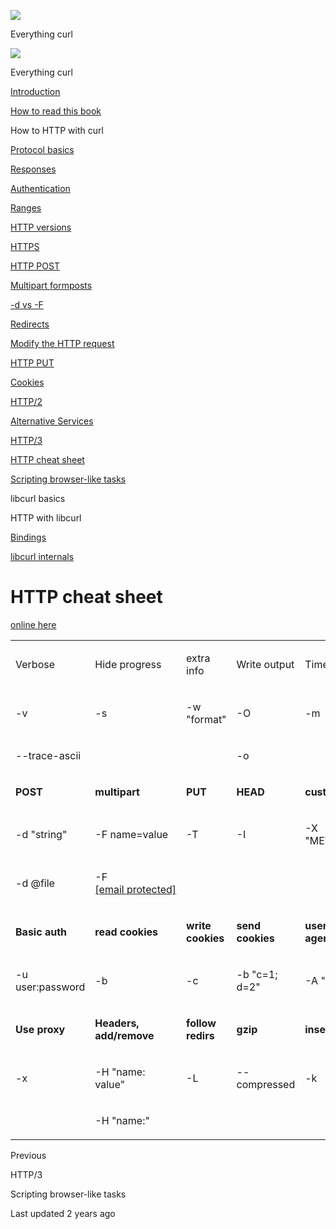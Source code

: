 <a href="../index.html" class="link-a079aa82--primary-53a25e66--logoLink-10d08504"></a>

<img src="https://gblobscdn.gitbook.com/orgs%2F-LxuH0qSm4xO9nWfEBlB%2Favatar.png?alt=media" class="image-67b14f24--avatar-1c1d03ec" />

<span class="text-4505230f--UIH400-4e41e82a--textContentFamily-49a318e1--spaceNameText-677c2969">Everything curl</span>

<a href="../index.html" class="link-a079aa82--primary-53a25e66--logoLink-10d08504"></a>

<img src="https://gblobscdn.gitbook.com/orgs%2F-LxuH0qSm4xO9nWfEBlB%2Favatar.png?alt=media" class="image-67b14f24--avatar-1c1d03ec" />

<span class="text-4505230f--UIH400-4e41e82a--textContentFamily-49a318e1--spaceNameText-677c2969">Everything curl</span>

<a href="../index.html" class="navButton-94f2579c--navButtonClickable-161b88ca"><span class="text-4505230f--UIH300-2063425d--textContentFamily-49a318e1--navButtonLabel-14a4968f">Introduction</span></a>

<a href="../how-to-read.html" class="navButton-94f2579c--navButtonClickable-161b88ca"><span class="text-4505230f--UIH300-2063425d--textContentFamily-49a318e1--navButtonLabel-14a4968f">How to read this book</span></a>





<span class="text-4505230f--UIH300-2063425d--textContentFamily-49a318e1--navButtonLabel-14a4968f">How to HTTP with curl</span>

<a href="basics.html" class="navButton-94f2579c--pageItemWithChildrenNested-2c5d8183--navButtonClickable-161b88ca"><span class="text-4505230f--UIH300-2063425d--textContentFamily-49a318e1--navButtonLabel-14a4968f">Protocol basics</span></a>

<a href="response.html" class="navButton-94f2579c--pageItemWithChildrenNested-2c5d8183--navButtonClickable-161b88ca"><span class="text-4505230f--UIH300-2063425d--textContentFamily-49a318e1--navButtonLabel-14a4968f">Responses</span></a>

<a href="auth.html" class="navButton-94f2579c--pageItemWithChildrenNested-2c5d8183--navButtonClickable-161b88ca"><span class="text-4505230f--UIH300-2063425d--textContentFamily-49a318e1--navButtonLabel-14a4968f">Authentication</span></a>

<a href="ranges.html" class="navButton-94f2579c--pageItemWithChildrenNested-2c5d8183--navButtonClickable-161b88ca"><span class="text-4505230f--UIH300-2063425d--textContentFamily-49a318e1--navButtonLabel-14a4968f">Ranges</span></a>

<a href="versions.html" class="navButton-94f2579c--pageItemWithChildrenNested-2c5d8183--navButtonClickable-161b88ca"><span class="text-4505230f--UIH300-2063425d--textContentFamily-49a318e1--navButtonLabel-14a4968f">HTTP versions</span></a>

<a href="https.html" class="navButton-94f2579c--pageItemWithChildrenNested-2c5d8183--navButtonClickable-161b88ca"><span class="text-4505230f--UIH300-2063425d--textContentFamily-49a318e1--navButtonLabel-14a4968f">HTTPS</span></a>

<a href="post.html" class="navButton-94f2579c--pageItemWithChildrenNested-2c5d8183--navButtonClickable-161b88ca"><span class="text-4505230f--UIH300-2063425d--textContentFamily-49a318e1--navButtonLabel-14a4968f">HTTP POST</span></a>

<a href="multipart.html" class="navButton-94f2579c--pageItemWithChildrenNested-2c5d8183--navButtonClickable-161b88ca"><span class="text-4505230f--UIH300-2063425d--textContentFamily-49a318e1--navButtonLabel-14a4968f">Multipart formposts</span></a>

<a href="postvspost.html" class="navButton-94f2579c--pageItemWithChildrenNested-2c5d8183--navButtonClickable-161b88ca"><span class="text-4505230f--UIH300-2063425d--textContentFamily-49a318e1--navButtonLabel-14a4968f">-d vs -F</span></a>

<a href="redirects.html" class="navButton-94f2579c--pageItemWithChildrenNested-2c5d8183--navButtonClickable-161b88ca"><span class="text-4505230f--UIH300-2063425d--textContentFamily-49a318e1--navButtonLabel-14a4968f">Redirects</span></a>

<a href="requests.html" class="navButton-94f2579c--pageItemWithChildrenNested-2c5d8183--navButtonClickable-161b88ca"><span class="text-4505230f--UIH300-2063425d--textContentFamily-49a318e1--navButtonLabel-14a4968f">Modify the HTTP request</span></a>

<a href="put.html" class="navButton-94f2579c--pageItemWithChildrenNested-2c5d8183--navButtonClickable-161b88ca"><span class="text-4505230f--UIH300-2063425d--textContentFamily-49a318e1--navButtonLabel-14a4968f">HTTP PUT</span></a>

<a href="cookies.html" class="navButton-94f2579c--pageItemWithChildrenNested-2c5d8183--navButtonClickable-161b88ca"><span class="text-4505230f--UIH300-2063425d--textContentFamily-49a318e1--navButtonLabel-14a4968f">Cookies</span></a>

<a href="http2.html" class="navButton-94f2579c--pageItemWithChildrenNested-2c5d8183--navButtonClickable-161b88ca"><span class="text-4505230f--UIH300-2063425d--textContentFamily-49a318e1--navButtonLabel-14a4968f">HTTP/2</span></a>

<a href="altsvc.html" class="navButton-94f2579c--pageItemWithChildrenNested-2c5d8183--navButtonClickable-161b88ca"><span class="text-4505230f--UIH300-2063425d--textContentFamily-49a318e1--navButtonLabel-14a4968f">Alternative Services</span></a>

<a href="http3.html" class="navButton-94f2579c--pageItemWithChildrenNested-2c5d8183--navButtonClickable-161b88ca"><span class="text-4505230f--UIH300-2063425d--textContentFamily-49a318e1--navButtonLabel-14a4968f">HTTP/3</span></a>

<a href="cheatsheet.html" class="navButton-94f2579c--pageItemWithChildrenNested-2c5d8183--navButtonClickable-161b88ca--navButtonOpened-6a88552e"><span class="text-4505230f--UIH300-2063425d--textContentFamily-49a318e1--navButtonLabel-14a4968f">HTTP cheat sheet</span></a>

<a href="browserlike.html" class="navButton-94f2579c--pageItemWithChildrenNested-2c5d8183--navButtonClickable-161b88ca"><span class="text-4505230f--UIH300-2063425d--textContentFamily-49a318e1--navButtonLabel-14a4968f">Scripting browser-like tasks</span></a>

<span class="text-4505230f--UIH300-2063425d--textContentFamily-49a318e1--navButtonLabel-14a4968f">libcurl basics</span>

<span class="text-4505230f--UIH300-2063425d--textContentFamily-49a318e1--navButtonLabel-14a4968f">HTTP with libcurl</span>

<a href="../bindings.html" class="navButton-94f2579c--navButtonClickable-161b88ca"><span class="text-4505230f--UIH300-2063425d--textContentFamily-49a318e1--navButtonLabel-14a4968f">Bindings</span></a>

<a href="../internals.html" class="navButton-94f2579c--navButtonClickable-161b88ca"><span class="text-4505230f--UIH300-2063425d--textContentFamily-49a318e1--navButtonLabel-14a4968f">libcurl internals</span></a>

<a href="../bookindex.html" class="navButton-94f2579c--navButtonClickable-161b88ca"><span class="text-4505230f--UIH300-2063425d--textContentFamily-49a318e1--navButtonLabel-14a4968f"></a>





# <span class="text-4505230f--DisplayH900-bfb998fa--textContentFamily-49a318e1">HTTP cheat sheet</span>

<span class="text-4505230f--UIH300-2063425d--textUIFamily-5ebd8e40--text-8ee2c8b2"></span>

<span class="text-4505230f--TextH400-3033861f--textContentFamily-49a318e1"><span data-key="119e60be77cb4960ac4eac311dff2315"><span data-offset-key="119e60be77cb4960ac4eac311dff2315:0"><span data-slate-zero-width="z">​</span></span></span><a href="https://curl.github.io/curl-cheat-sheet/http-sheet.html" class="link-a079aa82--primary-53a25e66--link-faf6c434"><span data-key="f8f5728cf2204527ab44ee211f3e1c85"><span data-offset-key="f8f5728cf2204527ab44ee211f3e1c85:0">online here</span></span></a><span data-key="089d9f671458499b8930a89fbc1f65ba"><span data-offset-key="089d9f671458499b8930a89fbc1f65ba:0"><span data-slate-zero-width="z">​</span></span></span></span>

<table><colgroup><col style="width: 20%" /><col style="width: 20%" /><col style="width: 20%" /><col style="width: 20%" /><col style="width: 20%" /></colgroup><tbody><tr class="odd"><td style="text-align: left;"><p><span class="text-4505230f--UIH400-4e41e82a--textContentFamily-49a318e1"><span data-key="1986c6527c9248c982db2b5d8f43332f"><span data-offset-key="1986c6527c9248c982db2b5d8f43332f:0">Verbose</span></span></span></p></td><td style="text-align: left;"><p><span class="text-4505230f--UIH400-4e41e82a--textContentFamily-49a318e1"><span data-key="904bf7f1b56a4813a3b14435fb797095"><span data-offset-key="904bf7f1b56a4813a3b14435fb797095:0">Hide progress</span></span></span></p></td><td style="text-align: left;"><p><span class="text-4505230f--UIH400-4e41e82a--textContentFamily-49a318e1"><span data-key="9a5baa2defbe4ae4b9314df4da87bba5"><span data-offset-key="9a5baa2defbe4ae4b9314df4da87bba5:0">extra info</span></span></span></p></td><td style="text-align: left;"><p><span class="text-4505230f--UIH400-4e41e82a--textContentFamily-49a318e1"><span data-key="c33bc45b2fd84eb39431337c0c46c3eb"><span data-offset-key="c33bc45b2fd84eb39431337c0c46c3eb:0">Write output</span></span></span></p></td><td style="text-align: left;"><p><span class="text-4505230f--UIH400-4e41e82a--textContentFamily-49a318e1"><span data-key="5bc420cbd33e4732a88baa30c49525b5"><span data-offset-key="5bc420cbd33e4732a88baa30c49525b5:0">Timeout</span></span></span></p></td></tr><tr class="even"><td style="text-align: left;"><p><span class="text-4505230f--TextH400-3033861f--textContentFamily-49a318e1"><span data-key="cd33f661c45d4e96b0c5e9113f33bd3f"><span data-offset-key="cd33f661c45d4e96b0c5e9113f33bd3f:0">-v</span></span></span></p></td><td style="text-align: left;"><p><span class="text-4505230f--TextH400-3033861f--textContentFamily-49a318e1"><span data-key="20fee1e6bad64816afbe20002c5bb173"><span data-offset-key="20fee1e6bad64816afbe20002c5bb173:0">-s</span></span></span></p></td><td style="text-align: left;"><p><span class="text-4505230f--TextH400-3033861f--textContentFamily-49a318e1"><span data-key="7b61c8a2615b45b0a562d3a6ed8579c0"><span data-offset-key="7b61c8a2615b45b0a562d3a6ed8579c0:0">-w "format"</span></span></span></p></td><td style="text-align: left;"><p><span class="text-4505230f--TextH400-3033861f--textContentFamily-49a318e1"><span data-key="6f8a6ee1453c405a8d8a80f39e6b3a98"><span data-offset-key="6f8a6ee1453c405a8d8a80f39e6b3a98:0">-O</span></span></span></p></td><td style="text-align: left;"><p><span class="text-4505230f--TextH400-3033861f--textContentFamily-49a318e1"><span data-key="1adbc8f86e474c7c8610f2ac7a8e711f"><span data-offset-key="1adbc8f86e474c7c8610f2ac7a8e711f:0">-m </span></span></span></p></td></tr><tr class="odd"><td style="text-align: left;"><p><span class="text-4505230f--TextH400-3033861f--textContentFamily-49a318e1"><span data-key="d21a2596fb9d4935b955816b1d19b0c4"><span data-offset-key="d21a2596fb9d4935b955816b1d19b0c4:0">--trace-ascii </span></span></span></p></td><td style="text-align: left;"><p><span class="text-4505230f--TextH400-3033861f--textContentFamily-49a318e1"><span data-key="f1d4dc551f9f4e63b0b528864417b89f"><span data-offset-key="f1d4dc551f9f4e63b0b528864417b89f:0"><span data-slate-zero-width="n">​</span></span></span></span></p></td><td style="text-align: left;"><p><span class="text-4505230f--TextH400-3033861f--textContentFamily-49a318e1"><span data-key="be83ffd17e394a109651ed2bce6f680f"><span data-offset-key="be83ffd17e394a109651ed2bce6f680f:0"><span data-slate-zero-width="n">​</span></span></span></span></p></td><td style="text-align: left;"><p><span class="text-4505230f--TextH400-3033861f--textContentFamily-49a318e1"><span data-key="caef10678d07401e8c80ccc607e584d2"><span data-offset-key="caef10678d07401e8c80ccc607e584d2:0">-o </span></span></span></p></td><td style="text-align: left;"><p><span class="text-4505230f--TextH400-3033861f--textContentFamily-49a318e1"><span data-key="67ac5ebbcf0b463b98dac2eb1453cac8"><span data-offset-key="67ac5ebbcf0b463b98dac2eb1453cac8:0"><span data-slate-zero-width="n">​</span></span></span></span></p></td></tr><tr class="even"><td style="text-align: left;"><p><span class="text-4505230f--TextH400-3033861f--textContentFamily-49a318e1"><span data-key="13accf59791f45bf9948c705ff37c181"><span data-offset-key="13accf59791f45bf9948c705ff37c181:0"><strong>POST</strong></span></span></span></p></td><td style="text-align: left;"><p><span class="text-4505230f--TextH400-3033861f--textContentFamily-49a318e1"><span data-key="cb272a7a5a5c453fba28ff16ecb783dc"><span data-offset-key="cb272a7a5a5c453fba28ff16ecb783dc:0"><strong>multipart</strong></span></span></span></p></td><td style="text-align: left;"><p><span class="text-4505230f--TextH400-3033861f--textContentFamily-49a318e1"><span data-key="f49472eeb5f741eb8539c2933ecf8131"><span data-offset-key="f49472eeb5f741eb8539c2933ecf8131:0"><strong>PUT</strong></span></span></span></p></td><td style="text-align: left;"><p><span class="text-4505230f--TextH400-3033861f--textContentFamily-49a318e1"><span data-key="733778756ee74889af1d7c8903241663"><span data-offset-key="733778756ee74889af1d7c8903241663:0"><strong>HEAD</strong></span></span></span></p></td><td style="text-align: left;"><p><span class="text-4505230f--TextH400-3033861f--textContentFamily-49a318e1"><span data-key="6748f5d093cb404e8cf19c47eb6205ae"><span data-offset-key="6748f5d093cb404e8cf19c47eb6205ae:0"><strong>custom</strong></span></span></span></p></td></tr><tr class="odd"><td style="text-align: left;"><p><span class="text-4505230f--TextH400-3033861f--textContentFamily-49a318e1"><span data-key="fb9f51c2b07f4b5dac73f64157524788"><span data-offset-key="fb9f51c2b07f4b5dac73f64157524788:0">-d "string"</span></span></span></p></td><td style="text-align: left;"><p><span class="text-4505230f--TextH400-3033861f--textContentFamily-49a318e1"><span data-key="5c57da296991454da8acf5197d62508b"><span data-offset-key="5c57da296991454da8acf5197d62508b:0">-F name=value</span></span></span></p></td><td style="text-align: left;"><p><span class="text-4505230f--TextH400-3033861f--textContentFamily-49a318e1"><span data-key="f681341d58984bf69d05589fd659e137"><span data-offset-key="f681341d58984bf69d05589fd659e137:0">-T </span></span></span></p></td><td style="text-align: left;"><p><span class="text-4505230f--TextH400-3033861f--textContentFamily-49a318e1"><span data-key="f6d10c63f61f45278f8e9112ef6b53eb"><span data-offset-key="f6d10c63f61f45278f8e9112ef6b53eb:0">-I</span></span></span></p></td><td style="text-align: left;"><p><span class="text-4505230f--TextH400-3033861f--textContentFamily-49a318e1"><span data-key="288b3e77a61e4aa19482b50a1b167fd9"><span data-offset-key="288b3e77a61e4aa19482b50a1b167fd9:0">-X "METHOD"</span></span></span></p></td></tr><tr class="even"><td style="text-align: left;"><p><span class="text-4505230f--TextH400-3033861f--textContentFamily-49a318e1"><span data-key="1b3a82964c154b56b9b7f5a53feaad60"><span data-offset-key="1b3a82964c154b56b9b7f5a53feaad60:0">-d @file</span></span></span></p></td><td style="text-align: left;"><p><span class="text-4505230f--TextH400-3033861f--textContentFamily-49a318e1"><span data-key="1163f216524448d8b409e95bd115a8e2"><span data-offset-key="1163f216524448d8b409e95bd115a8e2:0">-F <a href="../cdn-cgi/l/email-protection.html" class="__cf_email__">[email protected]</a></span></span></span></p></td><td style="text-align: left;"><p><span class="text-4505230f--TextH400-3033861f--textContentFamily-49a318e1"><span data-key="eb76f6116f7e493081a1b803d83e0d6c"><span data-offset-key="eb76f6116f7e493081a1b803d83e0d6c:0"><span data-slate-zero-width="n">​</span></span></span></span></p></td><td style="text-align: left;"><p><span class="text-4505230f--TextH400-3033861f--textContentFamily-49a318e1"><span data-key="0e5088e4862b4d4ab6c8baea26f714d9"><span data-offset-key="0e5088e4862b4d4ab6c8baea26f714d9:0"><span data-slate-zero-width="n">​</span></span></span></span></p></td><td style="text-align: left;"><p><span class="text-4505230f--TextH400-3033861f--textContentFamily-49a318e1"><span data-key="305dd1fb14d446d1b07c3ffb8a56c93c"><span data-offset-key="305dd1fb14d446d1b07c3ffb8a56c93c:0"><span data-slate-zero-width="n">​</span></span></span></span></p></td></tr><tr class="odd"><td style="text-align: left;"><p><span class="text-4505230f--TextH400-3033861f--textContentFamily-49a318e1"><span data-key="84f04e772e9b4830b82c2a71423c0df7"><span data-offset-key="84f04e772e9b4830b82c2a71423c0df7:0"><strong>Basic auth</strong></span></span></span></p></td><td style="text-align: left;"><p><span class="text-4505230f--TextH400-3033861f--textContentFamily-49a318e1"><span data-key="829f4bf44b814ff6875ddb07d85afdd7"><span data-offset-key="829f4bf44b814ff6875ddb07d85afdd7:0"><strong>read cookies</strong></span></span></span></p></td><td style="text-align: left;"><p><span class="text-4505230f--TextH400-3033861f--textContentFamily-49a318e1"><span data-key="d2065f4bfd224b93a88365c64604e20e"><span data-offset-key="d2065f4bfd224b93a88365c64604e20e:0"><strong>write cookies</strong></span></span></span></p></td><td style="text-align: left;"><p><span class="text-4505230f--TextH400-3033861f--textContentFamily-49a318e1"><span data-key="78b3b288050443d5a348af696e6eb07e"><span data-offset-key="78b3b288050443d5a348af696e6eb07e:0"><strong>send cookies</strong></span></span></span></p></td><td style="text-align: left;"><p><span class="text-4505230f--TextH400-3033861f--textContentFamily-49a318e1"><span data-key="321727734849464bbc45d94be3e4a2c6"><span data-offset-key="321727734849464bbc45d94be3e4a2c6:0"><strong>user-agent</strong></span></span></span></p></td></tr><tr class="even"><td style="text-align: left;"><p><span class="text-4505230f--TextH400-3033861f--textContentFamily-49a318e1"><span data-key="8ea5645069ee4259b1968446fa203d7c"><span data-offset-key="8ea5645069ee4259b1968446fa203d7c:0">-u user:password</span></span></span></p></td><td style="text-align: left;"><p><span class="text-4505230f--TextH400-3033861f--textContentFamily-49a318e1"><span data-key="448f8dbc24394625a3e1db2f9481c742"><span data-offset-key="448f8dbc24394625a3e1db2f9481c742:0">-b </span></span></span></p></td><td style="text-align: left;"><p><span class="text-4505230f--TextH400-3033861f--textContentFamily-49a318e1"><span data-key="22f895a1c342470dbfff9f026654f13b"><span data-offset-key="22f895a1c342470dbfff9f026654f13b:0">-c </span></span></span></p></td><td style="text-align: left;"><p><span class="text-4505230f--TextH400-3033861f--textContentFamily-49a318e1"><span data-key="39f8e778043b406a9157817939559ca3"><span data-offset-key="39f8e778043b406a9157817939559ca3:0">-b "c=1; d=2"</span></span></span></p></td><td style="text-align: left;"><p><span class="text-4505230f--TextH400-3033861f--textContentFamily-49a318e1"><span data-key="49a0210e4f204576a6f524ea728b23e7"><span data-offset-key="49a0210e4f204576a6f524ea728b23e7:0">-A "string"</span></span></span></p></td></tr><tr class="odd"><td style="text-align: left;"><p><span class="text-4505230f--TextH400-3033861f--textContentFamily-49a318e1"><span data-key="f108227a50c24cbba04e596800cde9f0"><span data-offset-key="f108227a50c24cbba04e596800cde9f0:0"><strong>Use proxy</strong></span></span></span></p></td><td style="text-align: left;"><p><span class="text-4505230f--TextH400-3033861f--textContentFamily-49a318e1"><span data-key="f67a73bd6a9847fdaa43dffec886895d"><span data-offset-key="f67a73bd6a9847fdaa43dffec886895d:0"><strong>Headers, add/remove</strong></span></span></span></p></td><td style="text-align: left;"><p><span class="text-4505230f--TextH400-3033861f--textContentFamily-49a318e1"><span data-key="9e18b2e775d6472ab47dae61036908ef"><span data-offset-key="9e18b2e775d6472ab47dae61036908ef:0"><strong>follow redirs</strong></span></span></span></p></td><td style="text-align: left;"><p><span class="text-4505230f--TextH400-3033861f--textContentFamily-49a318e1"><span data-key="31cf3b9b176b41e492a73bbaf765552e"><span data-offset-key="31cf3b9b176b41e492a73bbaf765552e:0"><strong>gzip</strong></span></span></span></p></td><td style="text-align: left;"><p><span class="text-4505230f--TextH400-3033861f--textContentFamily-49a318e1"><span data-key="82f30afe5f7f4180a6c076e926725e21"><span data-offset-key="82f30afe5f7f4180a6c076e926725e21:0"><strong>insecure</strong></span></span></span></p></td></tr><tr class="even"><td style="text-align: left;"><p><span class="text-4505230f--TextH400-3033861f--textContentFamily-49a318e1"><span data-key="19b3f1f91f714ac48f3f203bab389bb1"><span data-offset-key="19b3f1f91f714ac48f3f203bab389bb1:0">-x </span></span></span></p></td><td style="text-align: left;"><p><span class="text-4505230f--TextH400-3033861f--textContentFamily-49a318e1"><span data-key="904ee16b2a304812bf33199dab79284d"><span data-offset-key="904ee16b2a304812bf33199dab79284d:0">-H "name: value"</span></span></span></p></td><td style="text-align: left;"><p><span class="text-4505230f--TextH400-3033861f--textContentFamily-49a318e1"><span data-key="96cbd274d03142cc82033fd77bbefd90"><span data-offset-key="96cbd274d03142cc82033fd77bbefd90:0">-L</span></span></span></p></td><td style="text-align: left;"><p><span class="text-4505230f--TextH400-3033861f--textContentFamily-49a318e1"><span data-key="ed4adf042b444f16b10548028f6815ed"><span data-offset-key="ed4adf042b444f16b10548028f6815ed:0">--compressed</span></span></span></p></td><td style="text-align: left;"><p><span class="text-4505230f--TextH400-3033861f--textContentFamily-49a318e1"><span data-key="51cc4ced3a4f49dc999a9cacfd0ac4ab"><span data-offset-key="51cc4ced3a4f49dc999a9cacfd0ac4ab:0">-k</span></span></span></p></td></tr><tr class="odd"><td style="text-align: left;"><p><span class="text-4505230f--TextH400-3033861f--textContentFamily-49a318e1"><span data-key="605919b9ff2a4c37abe911bb87f70999"><span data-offset-key="605919b9ff2a4c37abe911bb87f70999:0"><span data-slate-zero-width="n">​</span></span></span></span></p></td><td style="text-align: left;"><p><span class="text-4505230f--TextH400-3033861f--textContentFamily-49a318e1"><span data-key="c27d0c0ba18f4b3cafb6413b91277513"><span data-offset-key="c27d0c0ba18f4b3cafb6413b91277513:0">-H "name:"</span></span></span></p></td><td style="text-align: left;"><p><span class="text-4505230f--TextH400-3033861f--textContentFamily-49a318e1"><span data-key="ffca20200cc34fc3930c43057a8071db"><span data-offset-key="ffca20200cc34fc3930c43057a8071db:0"><span data-slate-zero-width="n">​</span></span></span></span></p></td><td style="text-align: left;"><p><span class="text-4505230f--TextH400-3033861f--textContentFamily-49a318e1"><span data-key="a5b016a225284acd8b802622d232e1c0"><span data-offset-key="a5b016a225284acd8b802622d232e1c0:0"><span data-slate-zero-width="n">​</span></span></span></span></p></td><td style="text-align: left;"><p><span class="text-4505230f--TextH400-3033861f--textContentFamily-49a318e1"><span data-key="df3b53301095491bb75cf55662ba8e85"><span data-offset-key="df3b53301095491bb75cf55662ba8e85:0"><span data-slate-zero-width="n">​</span></span></span></span></p></td></tr></tbody></table>

<a href="http3.html" class="reset-3c756112--card-6570f064--whiteCard-fff091a4--cardPrevious-56a5e674"></a>

<span class="text-4505230f--TextH200-a3425406--textContentFamily-49a318e1">Previous</span>

<span class="text-4505230f--UIH400-4e41e82a--textContentFamily-49a318e1">HTTP/3</span>

<a href="browserlike.html" class="reset-3c756112--card-6570f064--whiteCard-fff091a4--cardNext-19241c42"></a>


<span class="text-4505230f--UIH400-4e41e82a--textContentFamily-49a318e1">Scripting browser-like tasks</span>



<span class="text-4505230f--TextH200-a3425406--textContentFamily-49a318e1">Last updated 2 years ago</span>


